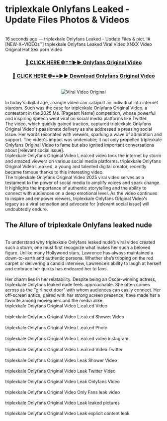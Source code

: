 # triplexkale Onlyfans Leaked - Update Files Photos & Videos 
<br>
16 seconds ago — triplexkale Onlyfans Leaked - Update Files & pict. !#[NEW-X~VIDEOs™] triplexkale Onlyfans Leaked Viral Video XNXX Video Original Hot Sex porn Video
<br>
<div align="center">
<h3><a href="http://freeplayer.one?title=triplexkale&ref=25OR" rel="nofollow">🔴 CLICK HERE 🌐==►► Onlyfans Original Video</a></h3>
<h3><a href="http://freeplayer.one?title=triplexkale&ref=25OR" rel="nofollow">🔴 CLICK HERE 🌐==►► Download Onlyfans Original Video</a></h3>
<br>
<a href="http://freeplayer.one?title=triplexkale&ref=25OR" rel="nofollow" data-target="animated-image.originalLink"><img src="https://i.ibb.co.com/xMMVF88/686577567.gif" alt="Viral Video Original" style="max-width: 100%; display: inline-block;" data-target="animated-image.originalImage"></a>
</div>
<br>
In today's digital age, a single video can catapult an individual into internet stardom. Such was the case for triplexkale Onlyfans Original Video, a contestant in the 2025 Ms. [Pageant Name] competition, whose powerful and inspiring speech went viral on social media platforms like Twitter.
<br>
The video, which quickly gained traction, captured triplexkale Onlyfans Original Video's passionate delivery as she addressed a pressing social issue. Her words resonated with viewers, sparking a wave of admiration and support. The video's impact was undeniable; it not only propelled triplexkale Onlyfans Original Video to fame but also ignited important conversations about [relevant social issue].
<br>
triplexkale Onlyfans Original Video L.ea𝚔ed video took the internet by storm and amazed viewers on various social media platforms. triplexkale Onlyfans Original Video L.ea𝚔ed, a young and talented digital creator, recently became famous thanks to this interesting video.
<br>
The triplexkale Onlyfans Original Video 2025 viral video serves as a testament to the power of social media to amplify voices and spark change. It highlights the importance of authentic storytelling and the ability to connect with audiences on a deep emotional level. As the video continues to inspire and empower viewers, triplexkale Onlyfans Original Video's legacy as a viral sensation and advocate for [relevant social issue] will undoubtedly endure.
<br>
<h2>The Allure of triplexkale Onlyfans leaked nude</h2>
<br>
To understand why triplexkale Onlyfans leaked nude’s viral video created such a storm, one must first recognize what makes her such a beloved figure. Unlike many Hollywood stars, Lawrence has always maintained a down-to-earth and authentic persona. Whether she’s tripping on the red carpet or delivering a candid interview, Lawrence’s ability to laugh at herself and embrace her quirks has endeared her to fans.
<br><br>
Her charm lies in her relatability. Despite being an Oscar-winning actress, triplexkale Onlyfans leaked nude feels approachable. She often comes across as the "girl next door" with whom audiences can easily connect. Her off-screen antics, paired with her strong screen presence, have made her a favorite among moviegoers and the media alike.
<br>
triplexkale Onlyfans Original Video L.ea𝚔ed Video
<br><br>
triplexkale Onlyfans Original Video L.ea𝚔ed Shower Video
<br><br>
triplexkale Onlyfans Original Video L.ea𝚔ed Photo
<br><br>
triplexkale Onlyfans Original Video L.ea𝚔ed video instagram
<br><br>
triplexkale Onlyfans Original Video L.ea𝚔ed Video Twitter
<br><br>
triplexkale Onlyfans Original Video Leak Shower Video
<br><br>
triplexkale Onlyfans Original Video Leak Twitter Video
<br><br>
triplexkale Onlyfans Original Video Leak Onlyfans Video
<br><br>
triplexkale Onlyfans Original Video Only Fans leak video
<br><br>
triplexkale Onlyfans Original Video Leak leaked pictures
<br><br>
triplexkale Onlyfans Original Video Leak explicit content leak
